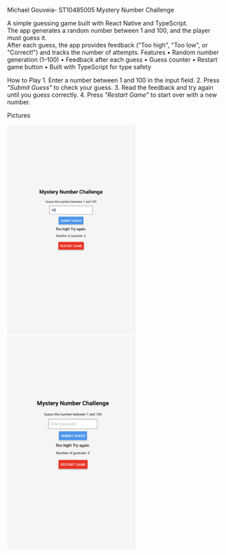 Michael Gouveia- ST10485005
Mystery Number Challenge

A simple guessing game built with React Native and TypeScript.  
The app generates a random number between 1 and 100, and the player must guess it.  
After each guess, the app provides feedback ("Too high", "Too low", or "Correct!") and tracks the number of attempts.
Features
•⁠  ⁠Random number generation (1–100)
•⁠  ⁠Feedback after each guess
•⁠  ⁠Guess counter
•⁠  ⁠Restart game button
•⁠  ⁠Built with TypeScript for type safety

How to Play
1.⁠ ⁠Enter a number between 1 and 100 in the input field.
2.⁠ ⁠Press *"Submit Guess"* to check your guess.
3.⁠ ⁠Read the feedback and try again until you guess correctly.
4.⁠ ⁠Press *"Restart Game"* to start over with a new number.


Pictures



<img src="https://github.com/ST10485005/MASTICETASK/blob/5e93488bc80c4d5c5ba154acd5f781dd4faf40cf/Screenshot%202025-08-14%20at%2010.42.10.png" width="300"/>
<img src="https://github.com/ST10485005/MASTICETASK/blob/0d51530056f950cc9adf04c1ffacb6f49d6de4cf/Screenshot%202025-08-14%20at%2010.42.20.png" width="300"/>

